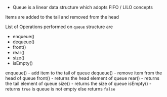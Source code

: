 * Queue is a linear data structure which adopts FIFO / LILO concepts

Items are added to the tail and removed from the head 

List of Operations performed on `queue` structure are 

- enqueue()
- dequeue()
- front()
- rear()
- size()
- isEmpty()


enqueue() - add item to the tail of queue
dequeue() - remove item from the head of queue 
front() - returns the head element of queue 
rear() - returns the tail element of queue
size() - returns the size of queue
isEmpty() - returns `true` is queue is not empty else returns `false`

